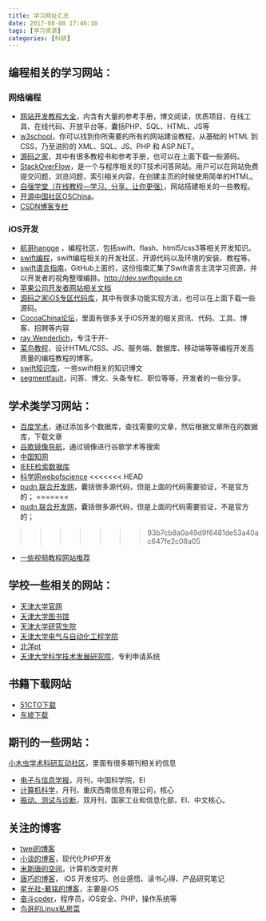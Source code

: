 ```yaml
---
title: 学习网址汇总
date: 2017-08-08 17:46:10
tags: [学习资源]
categories: [科研]
---
```

## 编程相关的学习网站：
### 网络编程
-  [网站开发教程大全](http://www.shouce.ren/)，内含有大量的参考手册，博文阅读，优质项目、在线工具、在线代码、开放平台等，囊括PHP、SQL、HTML、JS等
-  [w3school](http://www.w3school.com.cn/)，你可以找到你所需要的所有的网站建设教程，从基础的 HTML 到 CSS，乃至进阶的 XML、SQL、JS、PHP 和 ASP.NET。
-  [源码之家](http://www.mycodes.net/)，其中有很多教程书和参考手册，也可以在上面下载一些源码。
-  [StackOverFlow](https://stackoverflow.com/)，是一个与程序相关的IT技术问答网站。用户可以在网站免费提交问题，浏览问题，索引相关内容，在创建主页的时候使用简单的HTML。
-  [自强学堂（在线教程—学习、分享、让你更强）](http://code.ziqiangxuetang.com/)，网站搭建相关的一些教程。
-  [开源中国社区OSChina](https://www.oschina.net/)。
-  [CSDN博客专栏](http://blog.csdn.net/column.html)

### iOS开发
-  [航哥hangge](http://www.hangge.com/) ，编程社区，包括swift、flash、html5/css3等相关开发知识。
-  [swift编程](http://www.swift51.com/)，swift编程相关的开发社区、开源代码以及环境的安装、教程等。
-  [swift语言指南](https://github.com/ipader/SwiftGuide)，GitHub上面的，这份指南汇集了Swift语言主流学习资源，并以开发者的视角整理编排。http://dev.swiftguide.cn
-  [苹果公司开发者网站相关文档](https://developer.apple.com/documentation/swift?changes=latest_minor)
-  [源码之家iOS专区代码库](http://www.oschina.net/ios/codingList)，其中有很多功能实现方法，也可以在上面下载一些源码。
-  [CocoaChina论坛](http://www.cocoachina.com/)，里面有很多关于iOS开发的相关资讯、代码、工具、博客、招聘等内容
-  [ray Wenderlich](https://www.raywenderlich.com/)，专注于开- 
-  [菜鸟教程](http://www.runoob.com/ios/att-ios-ui-imageview.html)，设计HTML/CSS、JS、服务端、数据库、移动端等等编程开发高质量的编程教程的博客。 
-  [swift知识库](http://lib.csdn.net/base/swift)，一些swift相关的知识博文
-  [segmentfault](https://segmentfault.com/)，问答、博文、头条专栏、职位等等，开发者的一些分享。

## 学术类学习网站：

-  [百度学术](http://xueshu.baidu.com/)，通过添加多个数据库，查找需要的文章，然后根据文章所在的数据库，下载文章
-  [谷歌镜像导航](http://ac.scmor.com/)，通过镜像进行谷歌学术等搜索
-  [中国知网](http://www.cnki.net/)
-  [IEEE检索数据库](http://ieeexplore.ieee.org/Xplore/home.jsp)
-  [科学网webofscience](http://apps.webofknowledge.com/UA_GeneralSearch_input.do?product=UA&search_mode=GeneralSearch&SID=4AgkJlFiewPfg7vaMcv&preferencesSaved=)
<<<<<<< HEAD
-  [pudn 联合开发网](pudn.com)，囊括很多源代码，但是上面的代码需要验证，不是官方的；
=======
-  [pudn 联合开发网](pudn.com)，囊括很多源代码，但是上面的代码需要验证，不是官方的；
>>>>>>> 93b7cb8a0a49d9f6481de53a40ac647fe2c08a05
-  [一些视频教程网站推荐](http://blog.iderzheng.com/online-video-tutorial/)

## 学校一些相关的网站：
-  [天津大学官网](http://www.tju.edu.cn/)
-  [天津大学图书馆](http://www.lib.tju.edu.cn/)
-  [天津大学研究生院](http://gs.tju.edu.cn/html/pms/index.html)
-  [天津大学电气与自动化工程学院](http://seea.tju.edu.cn/index.php)
-  [北洋pt](http://pt.tju.edu.cn)
-  [天津大学科学技术发展研究院](http://kj.tju.edu.cn:8088/techweb/webIndexAction.do?method=loadIndex)，专利申请系统

## 书籍下载网站
-  [51CTO下载](http://down.51cto.com/)
-  [东坡下载](http://www.uzzf.com/class/development.html)

## 期刊的一些网站：
 [小木虫学术科研互动社区](http://muchong.com/)，里面有很多期刊相关的信息

-  [电子与信息学报](http://jeit.ie.ac.cn/CN/volumn/home.shtml)，月刊，中国科学院，EI
-  [计算机科学](http://www.jsjkx.com/jsjkx/ch/index.aspx)，月刊，重庆西南信息有限公司，核心
-  [振动、测试与诊断](http://zdcs.nuaa.edu.cn/ch/index.aspx)，双月刊，国家工业和信息化部，EI、中文核心。

## 关注的博客
-  [twei的博客](http://twei.site/)
-  [小谈的博客](https://blog.tanteng.me/)，现代化PHP开发
-  [米斯唐的空间](http://www.misitang.com/)，计算机改变时界
-  [唐巧的博客](http://blog.devtang.com/)， iOS 开发技巧、创业感悟、读书心得、产品研究笔记
-  [星光社-戴铭的博客](https://ming1016.github.io/)，主要是iOS
-  [奋斗coder](http://www.blogfshare.com/)，程序员，iOS安全、PHP，操作系统等
-  [鸟哥的Linux私房菜](http://cn.linux.vbird.org/)